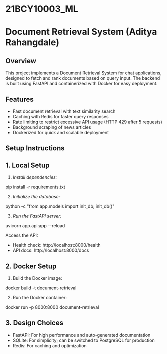 # 21BCY10003_ML
# Document Retrieval System (Aditya Rahangdale)

## Overview

This project implements a Document Retrieval System for chat applications, designed to fetch and rank documents based on query input. The backend is built using FastAPI and containerized with Docker for easy deployment.

## Features

- Fast document retrieval with text similarity search
- Caching with Redis for faster query responses
- Rate limiting to restrict excessive API usage (HTTP 429 after 5 requests)
- Background scraping of news articles
- Dockerized for quick and scalable deployment

## Setup Instructions

## 1. Local Setup

1. *Install dependencies:*


pip install -r requirements.txt


2. *Initialize the database:*


python -c "from app.models import init_db; init_db()"


3. *Run the FastAPI server:*


uvicorn app.api:app --reload


Access the API:

- Health check: http://localhost:8000/health
- API docs: http://localhost:8000/docs

## 2. Docker Setup

1. Build the Docker image:


docker build -t document-retrieval


2. Run the Docker container:


docker run -p 8000:8000 document-retrieval


## 3. Design Choices

- FastAPI: For high performance and auto-generated documentation
- SQLite: For simplicity; can be switched to PostgreSQL for production
- Redis: For caching and optimization

